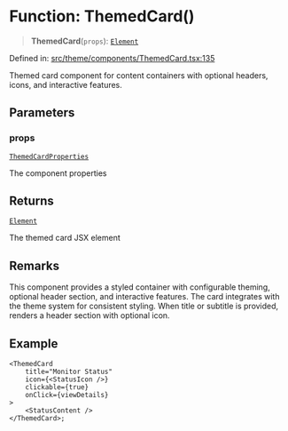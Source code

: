 # Function: ThemedCard()

> **ThemedCard**(`props`): [`Element`](https://github.com/DefinitelyTyped/DefinitelyTyped/blob/80449050d0e5e84f44ffa3fd3dc5651e4747e589/types/react/index.d.ts#L4028)

Defined in: [src/theme/components/ThemedCard.tsx:135](https://github.com/Nick2bad4u/Uptime-Watcher/blob/main/src/theme/components/ThemedCard.tsx#L135)

Themed card component for content containers with optional headers, icons,
and interactive features.

## Parameters

### props

[`ThemedCardProperties`](../interfaces/ThemedCardProperties.md)

The component properties

## Returns

[`Element`](https://github.com/DefinitelyTyped/DefinitelyTyped/blob/80449050d0e5e84f44ffa3fd3dc5651e4747e589/types/react/index.d.ts#L4028)

The themed card JSX element

## Remarks

This component provides a styled container with configurable theming,
optional header section, and interactive features. The card integrates with
the theme system for consistent styling. When title or subtitle is provided,
renders a header section with optional icon.

## Example

```tsx
<ThemedCard
    title="Monitor Status"
    icon={<StatusIcon />}
    clickable={true}
    onClick={viewDetails}
>
    <StatusContent />
</ThemedCard>;
```
